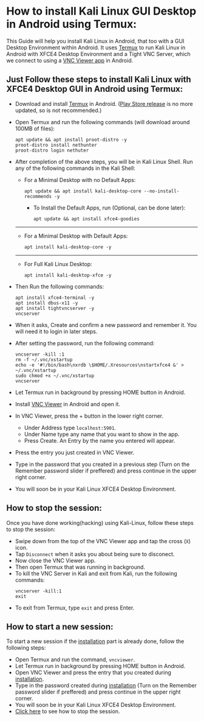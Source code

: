 # How to install Kali Linux GUI Desktop in Android using Termux:

This Guide will help you install Kali Linux in Android, that too with a GUI Desktop Environment within Android. It uses [Termux](https://f-droid.org/en/packages/com.termux/) to run Kali Linux in Android with XFCE4 Desktop Environment and a Tight VNC Server, which we connect to using a [VNC Viewer app](https://play.google.com/store/apps/details?id=com.realvnc.viewer.android) in Android.

## Just Follow these steps to install Kali Linux with XFCE4 Desktop GUI in Android using Termux:

* Download and install [Termux](https://f-droid.org/en/packages/com.termux/) in Android. ([Play Store release](https://play.google.com/store/apps/details?id=com.termux) is no more updated, so is not recommended.)
* Open Termux and run the following commands (will download around 100MB of files):
  ```
  apt update && apt install proot-distro -y
  proot-distro install nethunter
  proot-distro login nethuter
  ```
* After completion of the above steps, you will be in Kali Linux Shell. Run any of the following commands in the Kali Shell:

  * For a Minimal Desktop with no Default Apps:
    ```
    apt update && apt install kali-desktop-core --no-install-recommends -y
    ```
      * To Install the Default Apps, run (Optional, can be done later):
        ```
        apt update && apt install xfce4-goodies
        ```
  ***
  * For a Minimal Desktop with Default Apps:
    ```
    apt install kali-desktop-core -y
    ```
  ***
  * For Full Kali Linux Desktop:
    ```
    apt install kali-desktop-xfce -y
    ```
* Then Run the following commands:
  ```
  apt install xfce4-terminal -y
  apt install dbus-x11 -y
  apt install tightvncserver -y
  vncserver
  ```
* When it asks, Create and confirm a new password and remember it. You will need it to login in later steps.
* After setting the password, run the following command:
  ```
  vncserver -kill :1
  rm -f ~/.vnc/xstartup
  echo -e '#!/bin/bash\nxrdb \$HOME/.Xresources\nstartxfce4 &' > ~/.vnc/xstartup
  sudo chmod +x ~/.vnc/xstartup
  vncserver
  ```
* Let Termux run in background by pressing HOME button in Android.
* Install [VNC Viewer](https://play.google.com/store/apps/details?id=com.realvnc.viewer.android) in Android and open it.
* In VNC Viewer, press the + button in the lower right corner.
  * Under Address type `localhost:5901`.
  * Under Name type any name that you want to show in the app.
  * Press Create. An Entry by the name you entered will appear.
* Press the entry you just created in VNC Viewer.
* Type in the password that you created in a previous step (Turn on the Remember password slider if preffered) and press continue in the upper right corner.
* You will soon be in your Kali Linux XFCE4 Desktop Environment.
## How to stop the session:
Once you have done working(hacking) using Kali-Linux, follow these steps to stop the session:
* Swipe down from the top of the VNC Viewer app and tap the cross (`X`) icon.
* Tap `Disconnect` when it asks you about being sure to disconect.
* Now close the VNC Viewer app.
* Then open Termux that was running in background.
* To kill the VNC Server in Kali and exit from Kali, run the following commands:
  ```
  vncserver -kill:1
  exit
  ```
* To exit from Termux, type `exit` and press Enter.
## How to start a new session:
To start a new session if the [installation](https://github.com/HiDe-Techno-Tips/install-kali-Linux-GUI-Desktop-in-Android-using-Termux/blob/main/README.md#just-follow-these-steps-to-install-kali-linux-with-xfce4-desktop-gui-in-android-using-termux) part is already done, follow the following steps:
* Open Termux and run the command, `vncviewer`.
* Let Termux run in background by pressing HOME button in Android.
* Open VNC Viewer and press the entry that you created during [installation](https://github.com/HiDe-Techno-Tips/install-kali-Linux-GUI-Desktop-in-Android-using-Termux/blob/main/README.md#just-follow-these-steps-to-install-kali-linux-with-xfce4-desktop-gui-in-android-using-termux).
* Type in the password created during [installation](https://github.com/HiDe-Techno-Tips/install-kali-Linux-GUI-Desktop-in-Android-using-Termux/blob/main/README.md#just-follow-these-steps-to-install-kali-linux-with-xfce4-desktop-gui-in-android-using-termux) (Turn on the Remember password slider if preffered) and press continue in the upper right corner.
* You will soon be in your Kali Linux XFCE4 Desktop Environment.
* [Click here](https://github.com/HiDe-Techno-Tips/install-kali-Linux-GUI-Desktop-in-Android-using-Termux/blob/main/README.md#how-to-stop-the-session) to see how to stop the session.
